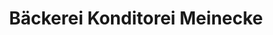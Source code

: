 ---
title: "Bäckerei Konditorei Meinecke"
url: /unterwoessen/baeckerei-konditorei-meinecke/
shop: Bäckerei
---